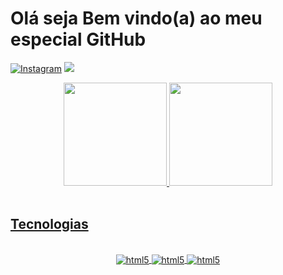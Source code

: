 # Olá seja Bem vindo(a) ao meu especial GitHub
[![Instagram](https://img.shields.io/badge/Instagram-E4405F?style=for-the-badge&logo=instagram&logoColor=white)](https://www.instagram.com/matheus_trevisann/)
<a href = "mailto:matheustrevribeiro@gmail.com"><img src="https://img.shields.io/badge/-Gmail-%23333?style=for-the-badge&logo=gmail&logoColor=white" target="_blank"></a>

<div align="center">

 <a href="https://github.com/Hltktrevisan">
 <img height="165em" loading="lazy" height="180em" src="https://github-readme-stats.vercel.app/api/top-langs/?username=Htlktrevisan&layout=compact&langs_count=7&theme=dracula"/>
 <img height="165em" loading="lazy" height="180em" src="https://github-readme-stats.vercel.app/api?username=Htlktrevisan&show_icons=true&theme=dracula&include_all_commits=true&count_private=true"/>

 </div> 

<br> 
<h2 aling="center"> Tecnologias </h2>
<div align="center" style="display: inline_block;"><br/>
  <img align="center" alt="html5" src="https://img.shields.io/badge/HTML-239120?style=for-the-badge&logo=html5&logoColor=white"/>
  <img align="center" alt="html5" src="https://img.shields.io/badge/CSS-239120?&style=for-the-badge&logo=css3&logoColor=white"/>
  <img align="center" alt="html5" src="https://img.shields.io/badge/JavaScript-F7DF1E?style=for-the-badge&logo=javascript&logoColor=black"/>
</div>




